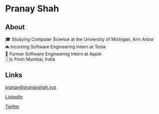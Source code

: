 # Pranay Shah

## About
🎓 Studying Computer Science at the University of Michigan, Ann Arbor  
🚘 Incoming Software Engineering Intern at Tesla  
 Former Software Engineering Intern at Apple  
🇮🇳 From Mumbai, India  

## Links

[pranay@pranayshah.xyz](https://www.google.com)

[LinkedIn](https://www.google.com)

[Twitter](https://www.google.com)
